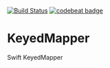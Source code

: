 [![Build Status](https://travis-ci.org/Noobish1/KeyedMapper.svg?branch=master)](https://travis-ci.org/Noobish1/KeyedMapper) [![codebeat badge](https://codebeat.co/badges/bb395496-29ad-4ab6-8c2f-db58b7dd28a4)](https://codebeat.co/projects/github-com-noobish1-keyedmapper)

# KeyedMapper
Swift KeyedMapper
